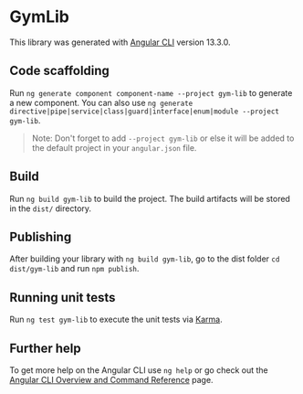# GymLib

This library was generated with [Angular CLI](https://github.com/angular/angular-cli) version 13.3.0.

## Code scaffolding

Run `ng generate component component-name --project gym-lib` to generate a new component. You can also use `ng generate directive|pipe|service|class|guard|interface|enum|module --project gym-lib`.
> Note: Don't forget to add `--project gym-lib` or else it will be added to the default project in your `angular.json` file. 

## Build

Run `ng build gym-lib` to build the project. The build artifacts will be stored in the `dist/` directory.

## Publishing

After building your library with `ng build gym-lib`, go to the dist folder `cd dist/gym-lib` and run `npm publish`.

## Running unit tests

Run `ng test gym-lib` to execute the unit tests via [Karma](https://karma-runner.github.io).

## Further help

To get more help on the Angular CLI use `ng help` or go check out the [Angular CLI Overview and Command Reference](https://angular.io/cli) page.
